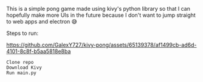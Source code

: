 This is a simple pong game made using kivy's python library so that I can hopefully make more UIs in the future because I don't want to jump straight to web apps and electron 😅

Steps to run:

https://github.com/GalexY727/kivy-pong/assets/65139378/af1499cb-ad6d-4101-8c8f-b5aa5818e8ba


```
Clone repo
Download Kivy
Run main.py
```
